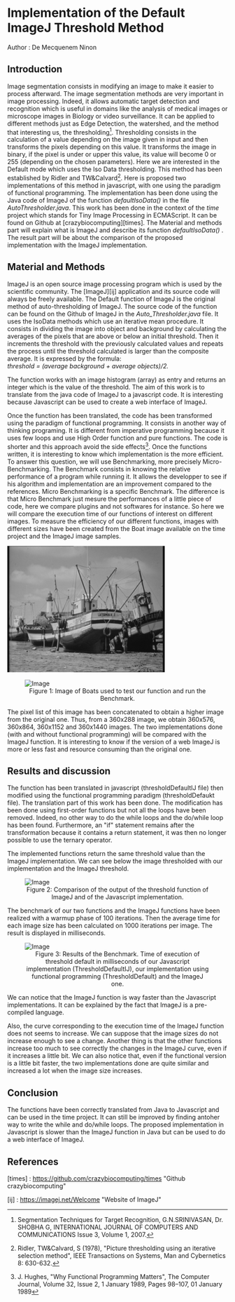 # Implementation of the Default ImageJ Threshold Method

Author : De Mecquenem Ninon

## Introduction

Image segmentation consists in modifying an image to make it easier to process afterward. The image segmentation methods are very important in image processing. Indeed, it allows automatic target detection and recognition which is useful in domains like the analysis of medical images or microscope images in Biology or video surveillance. It can be applied to different methods just as Edge Detection, the watershed, and the method that interesting us, the thresholding[^SEG2007].
Thresholding consists in the calculation of a value depending on the image given in input and then transforms the pixels depending on this value. It transforms the image in binary, if the pixel is under or upper this value, its value will become 0 or 255 (depending on the chosen parameters).
Here we are interested in the Default mode which uses the Iso Data thresholding. This method has been established by Ridler and TW&Calvard[^RID1978].
Here is proposed two implementations of this method in javascript, with one using the paradigm of functional programming. The implementation has been done using the Java code of ImageJ of the function *defaultIsoData()* in the file *AutoThresholder.java*.
This work has been done in the context of the *time* project which stands for Tiny Image Processing in ECMAScript. It can be found on Github at [crazybiocomputing][times].
The Material and methods part will explain what is ImageJ and describe its function *defaultIsoData()* . The result part will be about the comparison of the proposed implementation with the ImageJ implementation.


## Material and Methods

ImageJ is an open source image processing program which is used by the scientific community. The [ImageJ][ij] application and its source code will always be freely available.
The Default function of ImageJ is the original method of auto-thresholding of ImageJ. The source code of the function can be found on the Github of ImageJ in the *Auto_Thresholder.java* file. It uses the IsoData methods which use an iterative mean procedure.
It consists in dividing the image into object and background by calculating the averages of the pixels that are above or below an initial threshold. Then it increments the threshold with the previously calculated values and repeats the process until the threshold calculated is larger than the composite average.
It is expressed by the formula:  
*threshold = (average background + average objects)/2.*

The function works with an image histogram (array) as entry and returns an integer which is the value of the threshold.
The aim of this work is to translate from the java code of ImageJ to a javascript code. It is interesting because Javascript can be used to create a web interface of ImageJ.

Once the function has been translated, the code has been transformed using the paradigm of functional programming. It consists in another way of thinking programing.  It is different from imperative programming because it uses few loops and use High Order function and pure functions.  The code is shorter and this approach avoid the side effects[^JHU1989].
Once the functions written, it is interesting to know which implementation is the more efficient. To answer this question, we will use Benchmarking, more precisely Micro-Benchmarking. The Benchmark consists in knowing the relative performance of a program while running it. It allows the developper to see if his algorithm and implementation are an improvement compared to the references. Micro Benchmarking is a specific Benchmark. The difference is that Micro Benchmark just mesure the performances of a little piece of code, here we compare plugins and not softwares for instance.  So here we will compare the execution time of our functions of interest on different images.
To measure the efficiency of our different functions, images with different sizes have been created from the Boat image available on the time project and the ImageJ image samples.

![Image1](https://github.com/rmy17/bioinf-struct/blob/master/projectThreshold/images/Boats.png "Figure 1: Image of Boats used to test our function and run the Benchmark.")
<figure>
    <img src="(https://github.com/rmy17/bioinf-struct/blob/master/projectThreshold/images/Boats.png)" alt="Image" />
    <center><figcaption>Figure 1: Image of Boats used to test our function and run the Benchmark.</figcaption></center>
</figure>



The pixel list of this image has been concatenated to obtain a higher image from the original one.  Thus, from a 360x288 image, we obtain 360x576, 360x864, 360x1152 and 360x1440 images.
 The two implementations done (with and without functional programming) will be compared with the ImageJ function. It is interesting to know if the version of a web ImageJ is more or less fast and resource consuming than the original one.

## Results and discussion
The function has been translated in javascript (thresholdDefaultIJ file) then modified using the functional programming paradigm (thresholdDefaukt file). The translation part of this work has been done. The modification has been done using first-order functions but not all the loops have been removed. Indeed, no other way to do the while loops and the do/while loop has been found. Furthermore, an "if" statement remains after the transformation because it contains a return statement, it was then no longer possible to use the ternary operator.

The implemented functions return the same threshold value than the ImageJ implementation. We can see below the image thresholded with our implementation and the ImageJ threshold.

<figure>
    <img src="(https://github.com/rmy17/bioinf-struct/blob/master/projectThreshold/images/ComparisonImageJFunctionDefaultThreshold.png)" alt="Image" />
    <center><figcaption>Figure 2: Comparison of the output of the threshold function of ImageJ and of the Javascript implementation.</figcaption></center>
</figure>



The benchmark of our two functions and the ImageJ functions have been realized with a warmup phase of 100 iterations. Then the average time for each image size has been calculated on 1000 iterations per image. The result is displayed in milliseconds.

<figure>
    <img src="(https://github.com/rmy17/bioinf-struct/blob/master/projectThreshold/images/ResultsBenchmarkThresholdDefault.png)" alt="Image" />
    <center><figcaption>Figure 3: Results of the Benchmark. Time of execution of threshold default in milliseconds of our Javascript implementation (ThresholdDefaultIJ), our implementation using functional programming (ThresholdDefault) and the ImageJ one.</figcaption></center>
</figure>


We can notice that the ImageJ function is way faster than the Javascript implementations. It can be explained by the fact that ImageJ is a pre-compiled language.

Also, the curve corresponding to the execution time of the ImageJ function does not seems to increase. We can suppose that the image sizes do not increase enough to see a change. Another thing is that the other functions increase too much to see correctly the changes in the ImageJ curve, even if it increases a little bit.
We can also notice that, even if the functional version is a little bit faster, the two implementations done are quite similar and increased a lot when the image size increases.

## Conclusion
The functions have been correctly translated from Java to Javascript and can be used in the time project.
It can still be improved by finding antoher way to write the while and do/while loops.
The proposed implementation in Javascript is slower than the ImageJ function in Java but can be used to do a web interface of ImageJ.

## References
[^SEG2007]: Segmentation Techniques for Target Recognition, G.N.SRINIVASAN, Dr. SHOBHA G, INTERNATIONAL JOURNAL OF COMPUTERS AND COMMUNICATIONS Issue 3, Volume 1, 2007.

[^HET2013]: Hetal J. Vala, Prof. Astha Baxi, "A Review on Otsu Image Segmentation Algorithm", International Journal of Advanced Research in Computer Engineering & Technology (IJARCET), Volume 2, Issue 2, February 2013

[^RID1978]: Ridler, TW&Calvard, S (1978), "Picture thresholding using an iterative selection method", IEEE Transactions on Systems, Man and Cybernetics 8: 630-632.

[^JHU1989]:  J. Hughes, "Why Functional Programming Matters", The Computer Journal, Volume 32, Issue 2, 1 January 1989, Pages 98–107,  01 January 1989

[times] : https://github.com/crazybiocomputing/times "Github crazybiocomputing"

[ij] : https://imagej.net/Welcome "Website of ImageJ"

